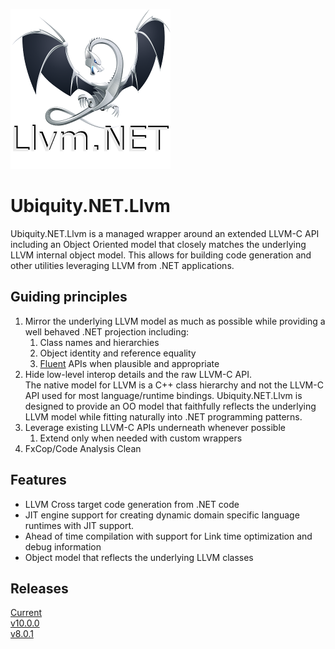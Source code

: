 ![Logo](DragonSharp.png)

# Ubiquity.NET.Llvm
Ubiquity.NET.Llvm is a managed wrapper around an extended LLVM-C API including an Object Oriented model that closely matches 
the underlying LLVM internal object model. This allows for building code generation and other utilities
leveraging LLVM from .NET applications.

## Guiding principles

  1. Mirror the underlying LLVM model as much as possible while 
  providing a well behaved .NET projection including:
     1. Class names and hierarchies
     2. Object identity and reference equality
     3. [Fluent](https://en.wikipedia.org/wiki/Fluent_interface) APIs when plausible and appropriate
  2. Hide low-level interop details and the raw LLVM-C API.  
  The native model for LLVM is a C++ class hierarchy and not the LLVM-C API used for most
  language/runtime bindings. Ubiquity.NET.Llvm is designed to provide an OO model that faithfully reflects the
  underlying LLVM model while fitting naturally into .NET programming patterns.
  3. Leverage existing LLVM-C APIs underneath whenever possible
     1. Extend only when needed with custom wrappers
  4. FxCop/Code Analysis Clean

## Features
* LLVM Cross target code generation from .NET code
* JIT engine support for creating dynamic domain specific language
  runtimes with JIT support.
* Ahead of time compilation with support for Link time optimization and debug information
* Object model that reflects the underlying LLVM classes

## Releases
[Current](xref:current-release)  
[v10.0.0](xref:release-10-0-0)  
[v8.0.1](xref:release-8-0-1)  
